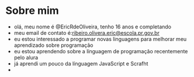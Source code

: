 # Sobre mim
- olá, meu nome é @EricRdeOliveira, tenho 16 anos e completando 
- meu email de contato é:ribeiro.olivera.eric@escola.pr.gov.br
- eu estou interessado a programar novas linguagens para melhorar meu aprendizado sobre programação
- eu estou aprendendo sobre a línguagem de programação recentemente pelo alura
- já aprendi um pouco da línguagem JavaScript e Scrafht
- 
